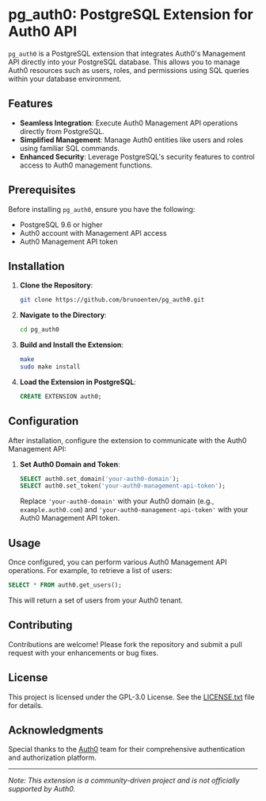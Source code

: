 
# pg_auth0: PostgreSQL Extension for Auth0 API

`pg_auth0` is a PostgreSQL extension that integrates Auth0's Management API directly into your PostgreSQL database. This allows you to manage Auth0 resources such as users, roles, and permissions using SQL queries within your database environment.

## Features

- **Seamless Integration**: Execute Auth0 Management API operations directly from PostgreSQL.
- **Simplified Management**: Manage Auth0 entities like users and roles using familiar SQL commands.
- **Enhanced Security**: Leverage PostgreSQL's security features to control access to Auth0 management functions.

## Prerequisites

Before installing `pg_auth0`, ensure you have the following:

- PostgreSQL 9.6 or higher
- Auth0 account with Management API access
- Auth0 Management API token

## Installation

1. **Clone the Repository**:

   ```bash
   git clone https://github.com/brunoenten/pg_auth0.git
   ```

2. **Navigate to the Directory**:

   ```bash
   cd pg_auth0
   ```

3. **Build and Install the Extension**:

   ```bash
   make
   sudo make install
   ```

4. **Load the Extension in PostgreSQL**:

   ```sql
   CREATE EXTENSION auth0;
   ```

## Configuration

After installation, configure the extension to communicate with the Auth0 Management API:

1. **Set Auth0 Domain and Token**:

   ```sql
   SELECT auth0.set_domain('your-auth0-domain');
   SELECT auth0.set_token('your-auth0-management-api-token');
   ```

   Replace `'your-auth0-domain'` with your Auth0 domain (e.g., `example.auth0.com`) and `'your-auth0-management-api-token'` with your Auth0 Management API token.

## Usage

Once configured, you can perform various Auth0 Management API operations. For example, to retrieve a list of users:

```sql
SELECT * FROM auth0.get_users();
```

This will return a set of users from your Auth0 tenant.

## Contributing

Contributions are welcome! Please fork the repository and submit a pull request with your enhancements or bug fixes.

## License

This project is licensed under the GPL-3.0 License. See the [LICENSE.txt](LICENSE.txt) file for details.

## Acknowledgments

Special thanks to the [Auth0](https://auth0.com) team for their comprehensive authentication and authorization platform.

---

*Note: This extension is a community-driven project and is not officially supported by Auth0.* 
